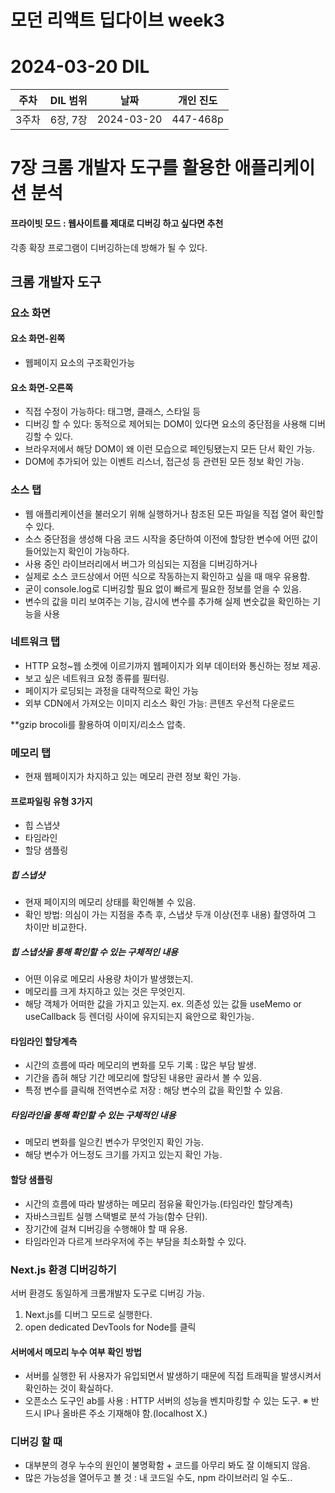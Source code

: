 # 모던 리액트 딥다이브 week3
# 2024-03-20 DIL

|주차|DIL 범위|날짜|개인 진도|
|------|---|---|---|
| 3주차 |6장, 7장|2024-03-20|447-468p|



# 7장 크롬 개발자 도구를 활용한 애플리케이션 분석

#### 프라이빗 모드 : 웹사이트를 제대로 디버깅 하고 싶다면 추천
각종 확장 프로그램이 디버깅하는데 방해가 될 수 있다.

## 크롬 개발자 도구



### 요소 화면

#### 요소 화면-왼쪽

- 웹페이지 요소의 구조확인가능

#### 요소 화면-오른쪽 

- 직접 수정이 가능하다: 태그명, 클래스, 스타일 등
- 디버깅 할 수 있다: 동적으로 제어되는 DOM이 있다면 요소의 중단점을 사용해 디버깅할 수 있다.
- 브라우저에서 해당 DOM이 왜 이런 모습으로 페인팅됐는지 모든 단서 확인 가능.
- DOM에 추가되어 있는 이벤트 리스너, 접근성 등 관련된 모든 정보 확인 가능.


### 소스 탭

- 웹 애플리케이션을 불러오기 위해 실행하거나 참조된 모든 파일을 직접 열어 확인할 수 있다.
- 소스 중단점을 생성해 다음 코드 시작을 중단하여 이전에 할당한 변수에 어떤 값이 들어있는지 확인이 가능하다.
- 사용 중인 라이브러리에서 버그가 의심되는 지점을 디버깅하거나
- 실제로 소스 코드상에서 어떤 식으로 작동하는지 확인하고 싶을 때 매우 유용함.
- 굳이 console.log로 디버깅할 필요 없이 빠르게 필요한 정보를 얻을 수 있음.
- 변수의 값을 미리 보여주는 기능, 감시에 변수를 추가해 실제 변숫값을 확인하는 기능을 사용

### 네트워크 탭

- HTTP 요청~웹 소켓에 이르기까지 웹페이지가 외부 데이터와 통신하는 정보 제공.
- 보고 싶은 네트워크 요청 종류를 필터링.
- 페이지가 로딩되는 과정을 대략적으로 확인 가능
- 외부 CDN에서 가져오는 이미지 리소스 확인 가능: 콘텐츠 우선적 다운로드 

**gzip brocoli를 활용하여 이미지/리소스 압축.


### 메모리 탭
- 현재 웹페이지가 차지하고 있는 메모리 관련 정보 확인 가능.


#### 프로파일링 유형 3가지

- 힙 스냅샷
- 타임라인
- 할당 샘플링


##### 힙 스냅샷

- 현재 페이지의 메모리 상태를 확인해볼 수 있음.
- 확인 방법: 의심이 가는 지점을 추측 후, 스냅샷 두개 이상(전후 내용) 촬영하여 그 차이만 비교한다.

##### 힙 스냅샷을 통해 확인할 수 있는 구체적인 내용

- 어떤 이유로 메모리 사용량 차이가 발생했는지.
- 메모리를 크게 차지하고 있는 것은 무엇인지.
- 해당 객체가 어떠한 값을 가지고 있는지. ex. 의존성 있는 값들 useMemo or useCallback 등 렌더링 사이에 유지되는지 육안으로 확인가능.


#### 타임라인 할당계측

- 시간의 흐름에 따라 메모리의 변화를 모두 기록 : 많은 부담 발생.
- 기간을 좁혀 해당 기간 메모리에 할당된 내용만 골라서 볼 수 있음.
- 특정 변수를 클릭해 전역변수로 저장 : 해당 변수의 값을 확인할 수 있음.

##### 타임라인을 통해 확인할 수 있는 구체적인 내용

- 메모리 변화를 일으킨 변수가 무엇인지 확인 가능.
- 해당 변수가 어느정도 크기를 가지고 있는지 확인 가능.


#### 할당 샘플링

- 시간의 흐름에 따라 발생하는 메모리 점유율 확인가능.(타임라인 할당계측)
- 자바스크립트 실행 스택별로 분석 가능(함수 단위).
- 장기간에 걸쳐 디버깅을 수행해야 할 때 유용.
- 타임라인과 다르게 브라우저에 주는 부담을 최소화할 수 있다.


### Next.js 환경 디버깅하기

서버 환경도 동일하게 크롬개발자 도구로 디버깅 가능.

1. Next.js를 디버그 모드로 실행한다.
2. open dedicated DevTools for Node를 클릭

#### 서버에서 메모리 누수 여부 확인 방법
- 서버를 실행한 뒤 사용자가 유입되면서 발생하기 때문에 직접 트래픽을 발생시켜서 확인하는 것이 확실하다.
- 오픈소스 도구인 ab를 사용 : HTTP 서버의 성능을 벤치마킹할 수 있는 도구.
  ※ 반드시 IP나 올바른 주소 기재해야 함.(localhost X.)


### 디버깅 할 때

- 대부분의 경우 누수의 원인이 불명확함 + 코드를 아무리 봐도 잘 이해되지 않음.
- 많은 가능성을 열어두고 볼 것 : 내 코드일 수도, npm 라이브러리 일 수도.. 



